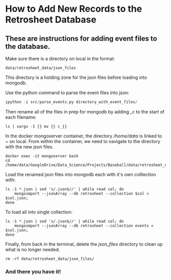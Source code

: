 # How to Add New Records to the Retrosheet Database
## These are instructions for adding event files to the database.

Make sure there is a directory on local in the format:
```
data/retrosheet_data/json_files
```

This directory is a holding zone for the json files before loading into mongodb.

Use the python command to parse the event files into json:
```python
ipython -i src/parse_events.py directory_with_event_files/
```
Then rename all of the files in prep for mongodb by adding *_c* to the start of each filename:
```
ls | xargs -I {} mv {} c_{}
```
In the docker mongoserver container, the directory */home/data* is linked to *~* on local. From within the container, we need to navigate to the directory with the new json files.
```
docker exec -it mongoserver bash
cd /home/data/GoogleDrive/Data_Science/Projects/Baseball/data/retrosheet_data/json_files
```

Load the renamed json files into mongodb each with it's own colllection with:
```
ls -1 *.json | sed 's/.json$//' | while read col; do 
    mongoimport --jsonArray --db retrosheet --collection $col < $col.json;
done
```

To load all into single collection:
```
ls -1 *.json | sed 's/.json$//' | while read col; do 
    mongoimport --jsonArray --db retrosheet --collection events < $col.json;
done
```

Finally, from back in the terminal, delete the *json_files* directory to clean up what is no longer needed.
```
rm -rf data/retrosheet_data/json_files/
```

### And there you have it!
